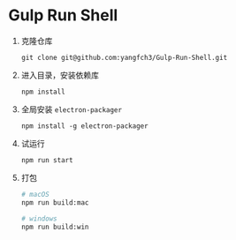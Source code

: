 # Gulp Run Shell

1. 克隆仓库

    ```
    git clone git@github.com:yangfch3/Gulp-Run-Shell.git
    ```
2. 进入目录，安装依赖库

    ```
    npm install
    ```
3. 全局安装 `electron-packager`

    ```
    npm install -g electron-packager
    ```
4. 试运行

    ```
    npm run start
    ```
5. 打包

    ```bash
    # macOS
    npm run build:mac

    # windows
    npm run build:win
    ```
